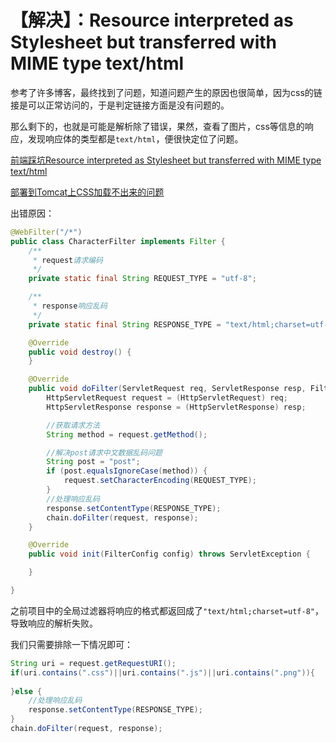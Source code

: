 # 【解决】：Resource interpreted as Stylesheet but transferred with MIME type text/html

参考了许多博客，最终找到了问题，知道问题产生的原因也很简单，因为css的链接是可以正常访问的，于是判定链接方面是没有问题的。

那么剩下的，也就是可能是解析除了错误，果然，查看了图片，css等信息的响应，发现响应体的类型都是`text/html`，便很快定位了问题。

[前端踩坑Resource interpreted as Stylesheet but transferred with MIME type text/html](https://blog.csdn.net/sky_cui/article/details/86703706?utm_medium=distribute.pc_relevant.none-task-blog-BlogCommendFromMachineLearnPai2-1.nonecase&depth_1-utm_source=distribute.pc_relevant.none-task-blog-BlogCommendFromMachineLearnPai2-1.nonecase)

[部署到Tomcat上CSS加载不出来的问题](https://blog.csdn.net/weixin_41894196/article/details/105451482?utm_medium=distribute.pc_relevant.none-task-blog-baidujs-2)

出错原因：

```java
@WebFilter("/*")
public class CharacterFilter implements Filter {
    /**
     * request请求编码
     */
    private static final String REQUEST_TYPE = "utf-8";

    /**
     * response响应乱码
     */
    private static final String RESPONSE_TYPE = "text/html;charset=utf-8";

    @Override
    public void destroy() {
    }

    @Override
    public void doFilter(ServletRequest req, ServletResponse resp, FilterChain chain) throws ServletException, IOException {
        HttpServletRequest request = (HttpServletRequest) req;
        HttpServletResponse response = (HttpServletResponse) resp;

        //获取请求方法
        String method = request.getMethod();

        //解决post请求中文数据乱码问题
        String post = "post";
        if (post.equalsIgnoreCase(method)) {
            request.setCharacterEncoding(REQUEST_TYPE);
        }
        //处理响应乱码
        response.setContentType(RESPONSE_TYPE);
        chain.doFilter(request, response);
    }

    @Override
    public void init(FilterConfig config) throws ServletException {

    }

}
```

之前项目中的全局过滤器将响应的格式都返回成了`"text/html;charset=utf-8"`，导致响应的解析失败。

我们只需要排除一下情况即可：

```java
String uri = request.getRequestURI();
if(uri.contains(".css")||uri.contains(".js")||uri.contains(".png")){
    
}else {
    //处理响应乱码
    response.setContentType(RESPONSE_TYPE);
}
chain.doFilter(request, response);
```



